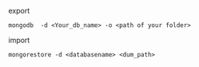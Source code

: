 export

`mongodb  -d <Your_db_name> -o <path of your folder>`



import

`mongorestore -d <databasename> <dum_path>`
